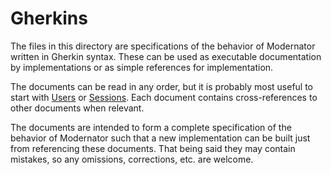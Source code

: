 # Gherkins

The files in this directory are specifications of the behavior of Modernator
written in Gherkin syntax. These can be used as executable documentation by
implementations or as simple references for implementation.

The documents can be read in any order, but it is probably most useful to start
with [Users](Users.feature) or [Sessions](Sessions.feature). Each document
contains cross-references to other documents when relevant.

The documents are intended to form a complete specification of the behavior of
Modernator such that a new implementation can be built just from referencing
these documents. That being said they may contain mistakes, so any omissions,
corrections, etc. are welcome.
